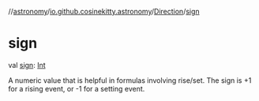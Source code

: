 //[astronomy](../../../index.md)/[io.github.cosinekitty.astronomy](../index.md)/[Direction](index.md)/[sign](sign.md)

# sign

val [sign](sign.md): [Int](https://kotlinlang.org/api/latest/jvm/stdlib/kotlin/-int/index.html)

A numeric value that is helpful in formulas involving rise/set. The sign is +1 for a rising event, or -1 for a setting event.
